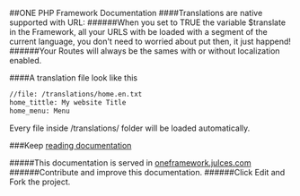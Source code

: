 ##ONE PHP Framework Documentation
####Translations are native supported with URL:
######When you set to TRUE the variable $translate in the Framework, all your URLS with be loaded with a segment of the current language, you don't need to worried about put then, it just happend!    
######Your Routes will always be the sames with or without localization enabled.
    
####A translation file look like this
```txt
//file: /translations/home.en.txt
home_tittle: My website Title
home_menu: Menu
```
Every file inside /translations/ folder will be loaded automatically.



###Keep  [reading documentation](https://github.com/juliomatcom/one-php-framework/blob/master/docs/contents.md "See the official documentation of the One Framework")

#####This documentation is served in [oneframework.julces.com ](http://oneframework.julces.com "More documentation of the One Framework")
######Contribute and improve this documentation.
######Click Edit and Fork the project.
